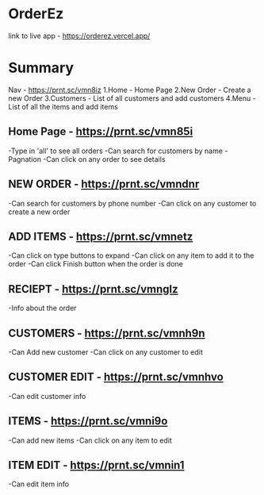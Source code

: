 # OrderEz
link to live app - https://orderez.vercel.app/

# Summary
Nav - https://prnt.sc/vmn8iz
1.Home - Home Page
2.New Order - Create a new Order
3.Customers - List of all customers and add customers
4.Menu - List of all the items and add items

## Home Page - https://prnt.sc/vmn85i
-Type in 'all' to see all orders
-Can search for customers by name
-Pagnation
-Can click on any order to see details

## NEW ORDER - https://prnt.sc/vmndnr
-Can search for customers by phone number
-Can click on any customer to create a new order

## ADD ITEMS - https://prnt.sc/vmnetz
-Can click on type buttons to expand
-Can click on any item to add it to the order
-Can click Finish button when the order is done

## RECIEPT - https://prnt.sc/vmnglz
-Info about the order

## CUSTOMERS - https://prnt.sc/vmnh9n
-Can Add new customer
-Can click on any customer to edit

## CUSTOMER EDIT - https://prnt.sc/vmnhvo
-Can edit customer info

## ITEMS - https://prnt.sc/vmni9o
-Can add new items
-Can click on any item to edit

## ITEM EDIT - https://prnt.sc/vmnin1
-Can edit item info